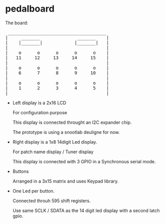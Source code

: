 pedalboard
==========


The board:
<pre>
 _____________________________________
|     _______              _______    |
|    |_______|            |_______|   |
|                                     |
|    o      o      o      o      o    |
|   11     12     13     14     15    |
|                                     |
|    o      o      o      o      o    |
|    6      7      8      9     10    |
|                                     |
|    o      o      o      o      o    |
|    1      2      3      4      5    |
|_____________________________________|
</pre>

   * Left display is a 2x16 LCD 

     For configuration purpose

     This display is connected throught an I2C expander chip.

     The prototype is using a snootlab deuligne for now.

   * Right display is a 1x8 14digit Led display.

     For patch name display / Tuner display

     This display is connected with 3 GPIO in a Synchronous serial mode.

   * Buttons

     Arranged in a 3x15 matrix and uses Keypad library.

   * One Led per button.

     Connected throuh 595 shift registers. 

     Use same SCLK / SDATA as the 14 digit led display with a second latch gpio.



